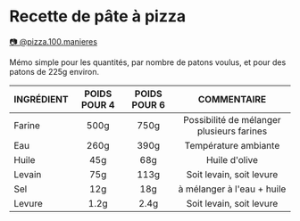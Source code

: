# Recette de pâte à pizza
 
[📷 @pizza.100.manieres](https://www.instagram.com/pizza.100.manieres/)

Mémo simple pour les quantités, par nombre de patons voulus, et pour des patons de 225g environ.

| INGRÉDIENT  | POIDS POUR 4 | POIDS POUR 6 | COMMENTAIRE                               |
| :--         |    :-:       |    :-:       |         :-:                               |
| Farine      |    500g      |    750g      | Possibilité de mélanger plusieurs farines |
| Eau         |    260g      |    390g      | Température ambiante                      |
| Huile       |    45g       |    68g       | Huile d'olive                             |
| Levain      |    75g       |    113g      | Soit levain, soit levure                  |
| Sel         |    12g       |    18g       | à mélanger à l'eau + huile                |
| Levure      |    1.2g      |    2.4g      | Soit levain, soit levure                  |

